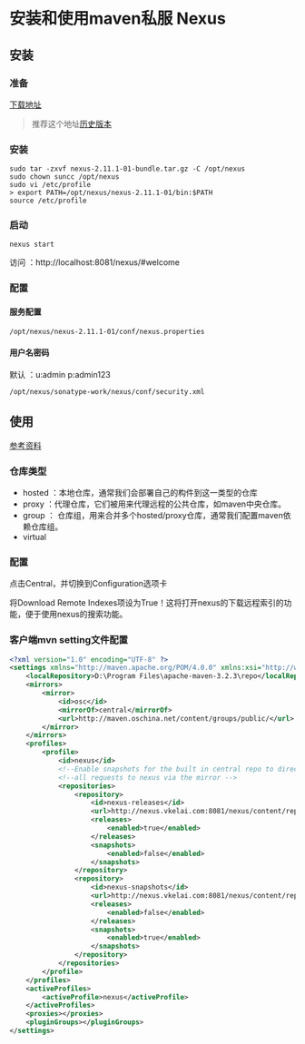 # 安装和使用maven私服 Nexus
## 安装
### 准备
[下载地址](http://www.sonatype.org/nexus/go/)
> 推荐这个地址[历史版本](http://www.sonatype.org/nexus/archived/)

### 安装
```
sudo tar -zxvf nexus-2.11.1-01-bundle.tar.gz -C /opt/nexus
sudo chown suncc /opt/nexus
sudo vi /etc/profile
> export PATH=/opt/nexus/nexus-2.11.1-01/bin:$PATH
source /etc/profile
```
### 启动
```
nexus start
```
访问 ：http://localhost:8081/nexus/#welcome

### 配置
#### 服务配置
```
/opt/nexus/nexus-2.11.1-01/conf/nexus.properties
```
#### 用户名密码
默认 ：u:admin p:admin123
```
/opt/nexus/sonatype-work/nexus/conf/security.xml
```

## 使用
[参考资料](http://aijezdm915.iteye.com/blog/1335025)

### 仓库类型
- hosted ：本地仓库，通常我们会部署自己的构件到这一类型的仓库
- proxy ：代理仓库，它们被用来代理远程的公共仓库，如maven中央仓库。
- group ： 仓库组，用来合并多个hosted/proxy仓库，通常我们配置maven依赖仓库组。
- virtual

### 配置
点击Central，并切换到Configuration选项卡

将Download Remote Indexes项设为True！这将打开nexus的下载远程索引的功能，便于使用nexus的搜索功能。

### 客户端mvn setting文件配置
``` xml
<?xml version="1.0" encoding="UTF-8" ?>
<settings xmlns="http://maven.apache.org/POM/4.0.0" xmlns:xsi="http://www.w3.org/2001/XMLSchema-instance" xsi:schemaLocation="http://maven.apache.org/POM/4.0.0 http://maven.apache.org/xsd/settings-1.0.0.xsd">
    <localRepository>D:\Program Files\apache-maven-3.2.3\repo</localRepository>
	<mirrors>
        <mirror>
            <id>osc</id>
            <mirrorOf>central</mirrorOf>
            <url>http://maven.oschina.net/content/groups/public/</url>
        </mirror>
    </mirrors>
    <profiles>
        <profile>
            <id>nexus</id>
            <!--Enable snapshots for the built in central repo to direct -->
            <!--all requests to nexus via the mirror -->
            <repositories>
                <repository>
                    <id>nexus-releases</id>
                    <url>http://nexus.vkelai.com:8081/nexus/content/repositories/releases/</url>
                    <releases>
                        <enabled>true</enabled>
                    </releases>
                    <snapshots>
                        <enabled>false</enabled>
                    </snapshots>
                </repository>
                <repository>
                    <id>nexus-snapshots</id>
                    <url>http://nexus.vkelai.com:8081/nexus/content/repositories/snapshots/</url>
                    <releases>
                        <enabled>false</enabled>
                    </releases>
                    <snapshots>
                        <enabled>true</enabled>
                    </snapshots>
                </repository>
            </repositories>
        </profile>
    </profiles>
    <activeProfiles>
        <activeProfile>nexus</activeProfile>
    </activeProfiles>
    <proxies></proxies>
    <pluginGroups></pluginGroups>
</settings>

```